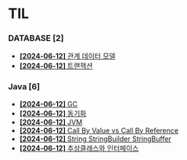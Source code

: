 # TIL
 
### DATABASE [2]
- [**[2024-06-12]**  관계 데이터 모델](https://github.com/A-lass/TIL/blob/main/DATABASE/관계_데이터_모델.md)
- [**[2024-06-12]**  트랜잭션](https://github.com/A-lass/TIL/blob/main/DATABASE/트랜잭션.md)
### Java [6]
- [**[2024-06-12]**  GC](https://github.com/A-lass/TIL/blob/main/Java/GC.md)
- [**[2024-06-12]**  동기화](https://github.com/A-lass/TIL/blob/main/Java/동기화.md)
- [**[2024-06-12]**  JVM](https://github.com/A-lass/TIL/blob/main/Java/JVM.md)
- [**[2024-06-12]**  Call By Value vs Call By Reference](https://github.com/A-lass/TIL/blob/main/Java/Call_By_Value_vs_Call_By_Reference.md)
- [**[2024-06-12]**  String StringBuilder StringBuffer](https://github.com/A-lass/TIL/blob/main/Java/String_StringBuilder_StringBuffer.md)
- [**[2024-06-12]**  추상클래스와 인터페이스](https://github.com/A-lass/TIL/blob/main/Java/추상클래스와_인터페이스.md)
